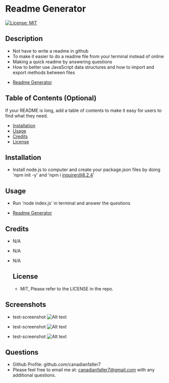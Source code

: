 # Readme Generator
  [![License: MIT](https://img.shields.io/badge/License-MIT-yellow.svg)](https://opensource.org/licenses/MIT)

## Description

- Not have to write a readme in github
- To make it easier to do a readme file from your terminal instead of online
- Making a quick readme by answering questions
- How to better use JavaScript data structures and how to import and export methods between files

* [Readme Generator](https://github.com/canadianfaller7/Readme-Creator/ "Named link title")

## Table of Contents (Optional)

If your README is long, add a table of contents to make it easy for users to find what they need.

- [Installation](#installation)
- [Usage](#usage)
- [Credits](#credits)
- [License](#license)

## Installation
- Install node.js to computer and create your package.json files by doing 'npm init -y' and 'npm i inquirer@8.2.4'

## Usage
- Run 'node index.js' in terminal and answer the questions
* [Readme Generator](github.com/canadianfaller7/Readme-Creator/ "Named link title")

## Credits
- N/A
- N/A
- N/A



    ## License
    - MIT, Please refer to the LICENSE in the repo.

## Screenshots

- test-screenshot
![Alt text](./assets/images/first.png?raw=true "Optional Title")

- test-screenshot
![Alt text](./assets/images/second.png?raw=true "Optional Title")

- test-screenshot
![Alt text](./assets/images/thirdt.png?raw=true "Optional Title")

## Questions

- Github Profile: github.com/canadianfaller7
- Please feel free to email me at: canadianfaller7@gmail.com with any additional questions. 


